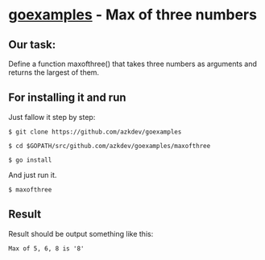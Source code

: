 [goexamples](https://github.com/azkdev/goexamples) - Max of three numbers
=========================================================================

## Our task:

Define a function maxofthree() that takes three numbers as arguments and returns the largest of them.

## For installing it and run

Just fallow it step by step:

```
$ git clone https://github.com/azkdev/goexamples
```
```
$ cd $GOPATH/src/github.com/azkdev/goexamples/maxofthree
```
```
$ go install
```

And just run it.

```
$ maxofthree
```

## Result

Result should be output something like this:

```
Max of 5, 6, 8 is '8'
```